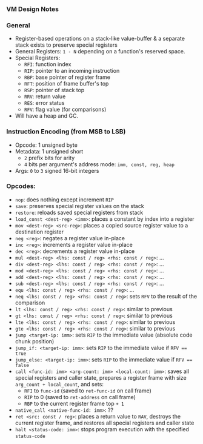 ### VM Design Notes

### General
 - Register-based operations on a stack-like value-buffer & a separate stack exists to preserve special registers
 - General Registers: `1 - N` depending on a function's reserved space.
 - Special Registers:
    - `RFI`: function index
    - `RIP`: pointer to an incoming instruction
    - `RBP`: base pointer of register frame
    - `RFT`: position of frame buffer's top
    - `RSP`: pointer of stack top
    - `RRV`: return value
    - `RES`: error status
    - `RFV`: flag value (for comparisons)
 - Will have a heap and GC.

### Instruction Encoding (from MSB to LSB)
 - Opcode: 1 unsigned byte
 - Metadata: 1 unsigned short
    - `2` prefix bits for arity
    - `4` bits per argument's address mode: `imm, const, reg, heap`
 - Args: `0` to `3` signed 16-bit integers

### Opcodes:
 - `nop`: does nothing except increment `RIP`
 - `save`: preserves special register values on the stack
 - `restore`: reloads saved special registers from stack
 - `load_const <dest-reg> <imm>`: places a constant by index into a register
 - `mov <dest-reg> <src-reg>`: places a copied source register value to a destination register
 - `neg <reg>`: negates a register value in-place
 - `inc <reg>`: increments a register value in-place
 - `dec <reg>`: decrements a register value in-place
 - `mul <dest-reg> <lhs: const / reg> <rhs: const / reg>`: ...
 - `div <dest-reg> <lhs: const / reg> <rhs: const / reg>`: ...
 - `mod <dest-reg> <lhs: const / reg> <rhs: const / reg>`: ...
 - `add <dest-reg> <lhs: const / reg> <rhs: const / reg>`: ...
 - `sub <dest-reg> <lhs: const / reg> <rhs: const / reg>`: ...
 - `equ <lhs: const / reg> <rhs: const / reg>`: ...
 - `neq <lhs: const / reg> <rhs: const / reg>`: sets `RFV` to the result of the comparison
 - `lt <lhs: const / reg> <rhs: const / reg>`: similar to previous
 - `gt <lhs: const / reg> <rhs: const / reg>`: similar to previous
 - `lte <lhs: const / reg> <rhs: const / reg>`: similar to previous
 - `gte <lhs: const / reg> <rhs: const / reg>`: similar to previous
 - `jump <target-ip: imm>`: sets `RIP` to the immediate value (absolute code chunk position)
 - `jump_if: <target-ip: imm>`: sets `RIP` to the immediate value if `RFV == true`
 - `jump_else: <target-ip: imm>`: sets `RIP` to the immediate value if `RFV == false`
 - `call <func-id: imm> <arg-count: imm> <local-count: imm>`: saves all special registers and caller state, prepares a register frame with size `arg_count + local_count`, and sets:
    - `RFI` to `func-id` (saved to `ret-func-id` on call frame)
    - `RIP` to 0 (saved to `ret-address` on call frame)
    - `RBP` to the current register frame top `+ 1`
 - `native_call <native-func-id: imm>`: ??
 - `ret <src: const / reg>`: places a return value to `RAV`, destroys the current register frame, and restores all special registers and caller state
 - `halt <status-code: imm>`: stops program execution with the specified `status-code`
